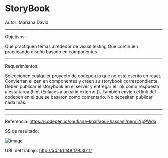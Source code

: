 # StoryBook
Autor: Mariana David 

-----------------------------------
Objetivos:

Que practiquen temas alrededor de visual testing
Que continúen practicando diseño basado en componentes

-----------------------------------------------
Requerimientos:

Seleccionen cualquier proyecto de codepen.io que no esté escrito en react.
Conviertan el pen en componentes y creen su storybook correspondiente.
Deben publicar el storybook en el server y entregar el link como respuesta a esta tarea (hint (Enlaces a un sitio externo.)).
También envíen el link del codepen en el que se basaron como comentario.
No necesitan publicar nada más.

-----------------------------------------
***************************************
Referencia: 
https://codepen.io/soufiane-khalfaoui-hassani/pen/LYpPWda

SS de resultado: 


![image](https://user-images.githubusercontent.com/72479030/169427896-0027f347-7050-4c06-a445-d1849b859b65.png)


URL del trabajo: http://54.161.148.179:3011/
